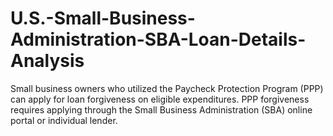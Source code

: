 # U.S.-Small-Business-Administration-SBA-Loan-Details-Analysis
Small business owners who utilized the Paycheck Protection Program (PPP) can apply for loan forgiveness on eligible expenditures. PPP forgiveness requires applying through the Small Business Administration (SBA) online portal or individual lender.
